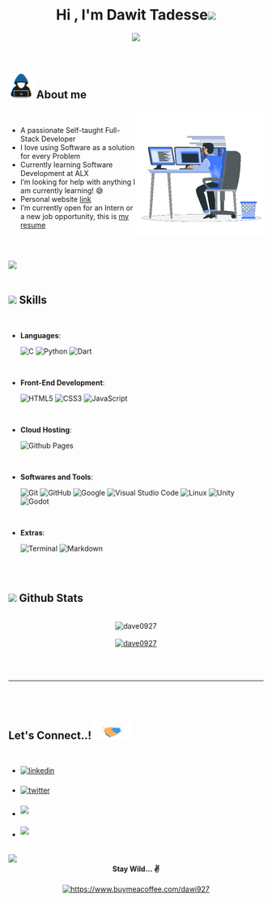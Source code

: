 
<h1 align="center"><b>Hi , I'm Dawit Tadesse</b><img src="https://media.giphy.com/media/hvRJCLFzcasrR4ia7z/giphy.gif" width="35"></h1>

<p align="center">
  <a href="https://github.com//dave0927/dave0927/"><img src="https://readme-typing-svg.herokuapp.com?font=Time+New+Roman&color=cyan&size=25&center=true&vCenter=true&width=600&height=100&lines=Self-taught+Full-Stack+Developer,;Software+Engineering+Student+At+ALX,;Active+Learner/Researcher,;Love+to+learn+new+stuffs..<3"></a>
</p>


<br>


	
## <picture><img src="https://github.com/dave0927/dave0927/blob/main/assets/mdImages/about_me.gif" width = 50px></picture> **About me**
<picture> <img align="right" src="https://github.com/dave0927/dave0927/blob/main/assets/mdImages/Right_Side.gif" width = 250px></picture>

<br>

- A passionate Self-taught Full-Stack Developer
- I love using Software as a solution for every Problem
- Currently learning Software Development at ALX
- I’m looking for help with anything I am currently learning! 😅
- Personal website [link](#)
- I’m currently open for an Intern or a new job opportunity, this is [my resume](https://read.cv/kenadams)

<br><br>

<img src="https://user-images.githubusercontent.com/73097560/115834477-dbab4500-a447-11eb-908a-139a6edaec5c.gif"><br><br>

## <img src="https://media2.giphy.com/media/QssGEmpkyEOhBCb7e1/giphy.gif?cid=ecf05e47a0n3gi1bfqntqmob8g9aid1oyj2wr3ds3mg700bl&rid=giphy.gif" width ="25"><b> Skills</b>
<br>

<p align="center">

- **Languages**:
    
    ![C](https://img.shields.io/badge/C%20-%232370ED.svg?style=for-the-badge&logo=c&logoColor=white)
    ![Python](https://img.shields.io/badge/Python%20-%2314354C.svg?style=for-the-badge&logo=python&logoColor=white)
    ![Dart](https://img.shields.io/badge/-Dart-blue.svg?style=for-the-badge&logo=dart&logoColor=white)

<br>   
    
- **Front-End Development**:

   ![HTML5](https://img.shields.io/badge/HTML5%20-%23E34F26.svg?style=for-the-badge&logo=html5&logoColor=white)
   ![CSS3](https://img.shields.io/badge/CSS%20-%231572B6.svg?style=for-the-badge&logo=css3&logoColor=white)
   ![JavaScript](https://img.shields.io/badge/JavaScript%20-%23F7DF1E.svg?style=for-the-badge&logo=javascript&logoColor=black)

<br>

- **Cloud Hosting**:

    ![Github Pages](https://img.shields.io/badge/GitHub%20Pages-%23327FC7.svg?style=for-the-badge&logo=github&logoColor=white)
    
<br>

- **Softwares and Tools**:

    ![Git](https://img.shields.io/badge/git-%23F05033.svg?style=for-the-badge&logo=git&logoColor=white)
    ![GitHub](https://img.shields.io/badge/github-%23121011.svg?style=for-the-badge&logo=github&logoColor=white)
    ![Google](https://img.shields.io/badge/google-%234285F4.svg?style=for-the-badge&logo=google&logoColor=white)
    ![Visual Studio Code](https://img.shields.io/badge/Visual%20Studio%20Code-0078d7.svg?style=for-the-badge&logo=visual-studio-code&logoColor=white)
    ![Linux](https://img.shields.io/badge/Linux-FCC624?style=for-the-badge&logo=linux&logoColor=black) 
    ![Unity](https://img.shields.io/badge/-unity-lightgrey?style=for-the-badge&logo=unity&logoColor=white)
    ![Godot](https://img.shields.io/badge/-godot-blueviolet?style=for-the-badge&logo=godot-engine&logoColor=white)

<br>

- **Extras**:

   ![Terminal](https://img.shields.io/badge/Terminal-%23054020?style=for-the-badge&logo=gnu-bash&logoColor=white)
   ![Markdown](https://img.shields.io/badge/markdown-%23000000.svg?style=for-the-badge&logo=markdown&logoColor=white)

</p>

<br>
<br>


## <img src="https://media.giphy.com/media/iY8CRBdQXODJSCERIr/giphy.gif" width="35"><b> Github Stats </b>
<br>

<div align="center">
	<img src="https://komarev.com/ghpvc/?username=dave0927&label=Profile%20views&color=0e75b6&style=flat" alt="dave0927" /> <br>
	<a href="https://github.com/ryo-ma/github-profile-trophy"> <br>
	<img src="https://github-profile-trophy.vercel.app/?username=dave0927" alt="dave0927" /></a> <br>
	
</div>

<br>
<br>
<br>

-----

<br>
<br>

## <b> Let's Connect..!</b><img src="https://github.com/dave0927/dave0927/blob/main/assets/mdImages/handshake.gif" width ="80">
<br>
<div align='left'>

<ul>

<li>
<a href="https://linkedin.com/in/dawit-tadesse-309111252" target="_blank">
<img src="https://img.shields.io/badge/-dawittadesse-9cf.svg?color=405DE6&style=for-the-badge&logo=linkedin&logoColor=white" alt=linkedin style="margin-bottom: 5px;"/>
</a>
</li>

<br>

<li>
<a href="https://twitter.com/Dave_927" target="_blank">
<img src="https://img.shields.io/badge/-dawittadesse-blue.svg?color=1DA1F2&style=for-the-badge&logo=twitter&logoColor=white" alt=twitter style="margin-bottom: 5px;"/>
</a>
</li>

<br>

<li>
<a href="mailto:dawittadesse927@gmail.com" target="_blank">
<img src="https://img.shields.io/badge/-dawittadesse-red.svg?style=for-the-badge&logo=gmail&logoColor=white" t=mail style="margin-bottom: 5px;" />
</a>
</li>
	
<br>

<li>
<a href="https://github.com/dawit927" target="_blank">
<img src="https://img.shields.io/badge/-dawittadesse-black.svg?style=for-the-badge&logo=github&logoColor=white" t=mail style="margin-bottom: 5px;" />
</a>
</li>	
	
</ul>
</div>

<br>
<img src="https://user-images.githubusercontent.com/73097560/115834477-dbab4500-a447-11eb-908a-139a6edaec5c.gif">
<br>
<div align='center'>
	<b>Stay Wild... ✌ </b> <br> <br>
	<a href="https://www.buymeacoffee.com/dawi927"> 
		<img src="https://cdn.buymeacoffee.com/buttons/v2/default-yellow.png" height="50" width="210" alt="https://www.buymeacoffee.com/dawi927" />
	</a>
</div>
